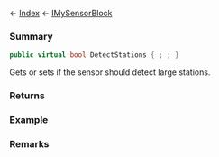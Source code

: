 ← [Index](Api-Index) ← [IMySensorBlock](Sandbox.ModAPI.Ingame.IMySensorBlock)

### Summary

```csharp
public virtual bool DetectStations { ; ; }
```

Gets or sets if the sensor should detect large stations.

### Returns

### Example

### Remarks


